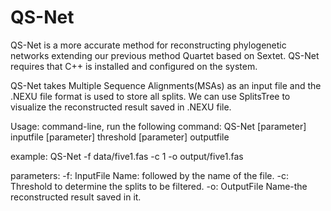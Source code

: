 
# QS-Net
QS-Net is a more accurate method for reconstructing phylogenetic networks extending our previous method Quartet based on Sextet. 
QS-Net requires that C++ is installed and configured on the system.

QS-Net takes Multiple Sequence Alignments(MSAs) as an input file and the .NEXU file format is used to store all splits. We can use SplitsTree to visualize the reconstructed result saved in .NEXU file.

Usage: command-line, run the following command:
       QS-Net [parameter] inputfile [parameter] threshold [parameter] outputfile
       
  example: QS-Net -f data/five1.fas -c 1 -o output/five1.fas
  
  parameters:
       -f: InputFile Name: followed by the name of the file.
       -c: Threshold to determine the splits to be filtered.
			 -o: OutputFile Name-the reconstructed result saved in it.
       

  
